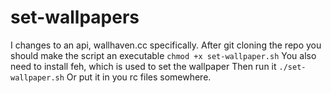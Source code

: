 # set-wallpapers
I changes to an api, wallhaven.cc specifically.
After git cloning the repo you should make the script an executable
`chmod +x set-wallpaper.sh`
You also need to install feh, which is used to set the wallpaper
Then run it
`./set-wallpaper.sh`
Or put it in you rc files somewhere.
